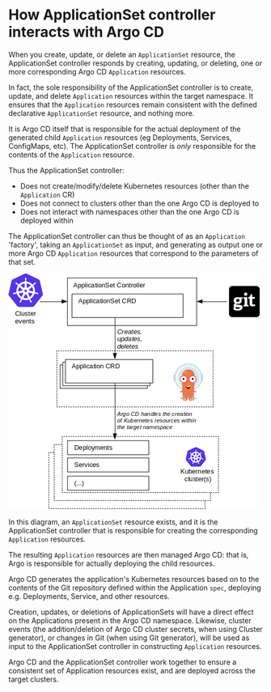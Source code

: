 # How ApplicationSet controller interacts with Argo CD

When you create, update, or delete an `ApplicationSet` resource, the ApplicationSet controller responds by creating, updating, or deleting, one or more corresponding Argo CD `Application` resources.

In fact, the sole responsibility of the ApplicationSet controller is to create, update, and delete `Application` resources within the target namespace. It ensures that the `Application` resources remain consistent with the defined declarative `ApplicationSet` resource, and nothing more.

It is Argo CD itself that is responsible for the actual deployment of the generated child `Application` resources (eg Deployments, Services, ConfigMaps, etc). The ApplicationSet controller is *only* responsible for the contents of the `Application` resource.

Thus the ApplicationSet controller:
- Does not create/modify/delete Kubernetes resources (other than the `Application` CR)
- Does not connect to clusters other than the one Argo CD is deployed to
- Does not interact with namespaces other than the one Argo CD is deployed within

The ApplicationSet controller can thus be thought of as an `Application` 'factory', taking an `ApplicationSet` as input, and generating as output one or more Argo CD `Application` resources that correspond to the parameters of that set.

![ApplicationSet controller vs Argo CD, interaction diagram](assets/Argo-CD-Integration/ApplicationSet-Argo-Relationship-v2.png)

In this diagram, an `ApplicationSet` resource exists, and it is the ApplicationSet controller that is responsible for creating the corresponding `Application` resources. 

The resulting `Application` resources are then managed Argo CD: that is, Argo is responsible for actually deploying the child resources. 

Argo CD generates the application's Kubernetes resources based on to the contents of the Git repository defined within the Application `spec`, deploying e.g. Deployments, Service, and other resources.

Creation, updates, or deletions of ApplicationSets will have a direct effect on the Applications present in the Argo CD namespace. Likewise, cluster events (the addition/deletion of Argo CD cluster secrets, when using Cluster generator), or changes in Git (when using Git generator), will be used as input to the ApplicationSet controller in constructing `Application` resources.

Argo CD and the ApplicationSet controller work together to ensure a consistent set of Application resources exist, and are deployed across the target clusters.

